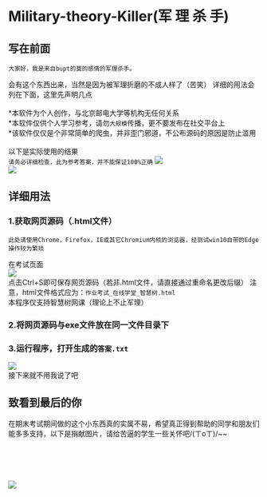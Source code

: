 Military-theory-Killer(军 理 杀 手)
=========
## 写在前面
    大家好，我是来自bupt的莫的感情的军理杀手。
会有这个东西出来，当然是因为被军理折磨的不成人样了（苦笑）
详细的用法会列在下面，这里先声明几点<br><br>
    *本软件为个人创作，与北京邮电大学等机构无任何关系<br>
    *本软件仅供个人学习参考，请勿`大规模`传播，更不要发布在社交平台上<br>
    *该软件仅仅是个非常简单的爬虫，并非歪门邪道，不公布源码的原因是防止滥用<br><br>
以下是实际使用的结果<br>
    `请务必详细检查，此为参考答案，并不能保证100%正确`
![](https://github.com/FAWC-bupt/img/blob/master/1.png)<br>
![](https://github.com/FAWC-bupt/img/blob/master/2.png)<br>

## 详细用法
### 1.获取网页源码（.html文件）
    此处请使用Chrome，Firefox，IE或其它Chromium内核的浏览器，经测试win10自带的Edge操作较为繁琐
在考试页面<br>
![](https://github.com/FAWC-bupt/img/blob/master/5.jpg)<br>
点击Ctrl+S即可保存网页源码（若非.html文件，请直接通过重命名更改后缀）
        注意，html文件格式应为：`作业考试_在线学堂_智慧树.html`<br>
本程序仅支持智慧树网课（理论上不止军理）
### 2.将网页源码与exe文件放在同一文件目录下
### 3.运行程序，打开生成的`答案.txt`
![](https://github.com/FAWC-bupt/img/blob/master/3.png)<br>
    接下来就不用我说了吧
## 致看到最后的你
在期末考试期间做的这个小东西真的实属不易，希望真正得到帮助的同学和朋友们能多多支持，以下是捐献图片，请给苦逼的学生一些关怀吧/(ㄒoㄒ)/~~<br>
<br>
<br>
<br>
<br>
<br>
![](https://github.com/FAWC-bupt/img/blob/master/4.jpg)<br>
